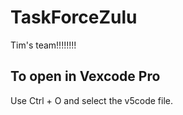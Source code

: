 # TaskForceZulu
Tim's team!!!!!!!!

## To open in Vexcode Pro
Use Ctrl + O and select the v5code file.
